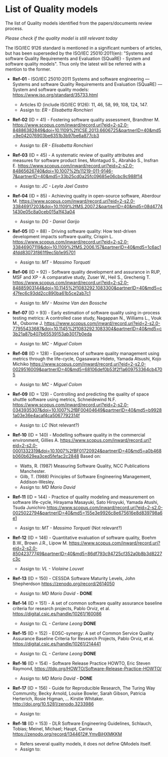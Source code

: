 # List of Quality models

The list of Quality models identified from the papers/documents review process.

*Please check if the quality model is still relevant today*

The ISO/IEC 9126 standard is mentioned in a significant numbers of articles, but has been superseded
by the ISO/IEC 25010:2011(en): "Systems and software Quality Requirements and Evaluation (SQuaRE) -
System and software quality models". Thus only the latest will be referred with a mention to the
former.

* **Ref-01** - ISO/IEC 25010:2011 Systems and software engineering — Systems and software Quality
               Requirements and Evaluation (SQuaRE) — System and software quality models:
               <https://www.iso.org/standard/35733.html>
  * Articles ID (include ISO/IEC 9126): 11, 46, 58, 99, 108, 124, 147.
  * Assign to: *ER - Elisabetta Ronchieri*

* **Ref-02** (ID = 41) - Fostering software quality assessment, Brandtner M.
               <https://www.scopus.com/inward/record.uri?eid=2-s2.0-84886382849&doi=10.1109%2fICSE.2013.6606725&partnerID=40&md5=9e042076903be6351b3b97be6a877cb3>
  * Assign to: *ER - Elisabetta Ronchieri*

* **Ref-03** (ID = 45) - A systematic review of quality attributes and measures for software product
                         lines, Montagud S., Abrahão S., Insfran E.
                         <https://www.scopus.com/inward/record.uri?eid=2-s2.0-84865626740&doi=10.1007%2fs11219-011-9146-7&partnerID=40&md5=33b25cd0a25fc09685e06cbc9c988f14>
  * Assign to: *JC - Leyla Jael Castro*

* **Ref-04** (ID = 85) - Achieving quality in open-source software, Aberdour M.
                         <https://www.scopus.com/inward/record.uri?eid=2-s2.0-33846917203&doi=10.1109%2fMS.2007.2&partnerID=40&md5=08d47741430e05c8a0ceb015a1f43a04>
  * Assign to: *DG - Daniel Garijo*

* **Ref-05** (ID = 88) - Driving software quality: How test-driven development impacts software
                         quality, Crispin L.
                         <https://www.scopus.com/inward/record.uri?eid=2-s2.0-33846907119&doi=10.1109%2fMS.2006.157&partnerID=40&md5=1c6ac14fdd83073f861f9ec5b1e95701>
  * Assign to: *MT - Massimo Torquati*

* **Ref-06** (ID = 92) - Software quality development and assurance in RUP, MSF and XP - A
                         comparative study, Zuser W., Heil S., Grechenig T.
                         <https://www.scopus.com/inward/record.uri?eid=2-s2.0-84885903144&doi=10.1145%2f1083292.1083300&partnerID=40&md5=c47fec6c93dd2cc890ba61b5ce2ab7c1>
  * Assign to: *MV - Maxime Van den Bossche*

* **Ref-07** (ID = 93) - Early estimation of software quality using in-process testing metrics: A
                         controlled case study, Nagappan N., Williams L., Vouk M., Osborne J.
                         <https://www.scopus.com/inward/record.uri?eid=2-s2.0-77955433687&doi=10.1145%2f1083292.1083304&partnerID=40&md5=c3b21a87b407b65539153ab3017b0eda>
  * Assign to: *MC - Miguel Colom*

* **Ref-08** (ID = 128) - Experiences of software quality management using metrics through the
                          life-cycle, Ogasawara Hideto, Yamada Atsushi, Kojo Michiko
                          <https://www.scopus.com/inward/record.uri?eid=2-s2.0-0029516009&partnerID=40&md5=68106def0b53f2f1a609753364cb4705>
  * Assign to: *MC - Miguel Colom*

* **Ref-09** (ID = 129) - Controlling and predicting the quality of space shuttle software using
                          metrics, Schneidewind N.F.
                          <https://www.scopus.com/inward/record.uri?eid=2-s2.0-0343935307&doi=10.1007%2fBF00404649&partnerID=40&md5=b99281a03e36e4acaf4ca5067792314f>
  * Assign to: *LC* (Not relevant?)

* **Ref-10** (ID = 140) - Modelling software quality in the commercial environment, Gillies A.
                          <https://www.scopus.com/inward/record.uri?eid=2-s2.0-0001332319&doi=10.1007%2fBF01720924&partnerID=40&md5=a0b468b060b629ea3ced5fefac2c2848>
                          Based on:
  * Watts, R. (1987) Measuring Software Quality, NCC Publications Manchester.
  * Gilb, T. (1988) Principles of Software Engineering Management, Addison-Wesley.
  * Assign to: *MD Mario David*

* **Ref-11** (ID = 144) - Practice of quality modeling and measurement on software life-cycle,
                          Hirayama Masayuki, Sato Hiroyuki, Yamada Atushi, Tsuda Junichiro
                          <https://www.scopus.com/inward/record.uri?eid=2-s2.0-0025022794&partnerID=40&md5=155e3e9926c8e675616e8d839798a6e1>
  * Assign to: *MT - Massimo Torquati* (Not relevant?)

* **Ref-12** (ID = 146) - Quantitative evaluation of software quality, Boehm B.W., Brown J.R.,
                          Lipow M.
                          <https://www.scopus.com/inward/record.uri?eid=2-s2.0-85042377749&partnerID=40&md5=86df793c94725cf352a0b8b3d8227c3c>
  * Assign to: *VL - Violaine Louvet*

* **Ref-13** (ID = 150) - CESSDA Software Maturity Levels, John Shepherdson
                          <https://zenodo.org/record/2614050>
  * Assign to: *MD Mario David* - **DONE**

* **Ref-14** (ID = 151) - A set of common software quality assurance baseline criteria for research
                          projects, Pablo Orviz, et al. <https://digital.csic.es/handle/10261/160086>
  * Assign to: *CL - Cerlane Leong* **DONE**

* **Ref-15** (ID = 152) - EOSC-synergy: A set of Common Service Quality Assurance Baseline Criteria
                          for Research Projects, Pablo Orviz, et al.
                          <https://digital.csic.es/handle/10261/214441>
  * Assign to: *CL - Cerlane Leong* **DONE**

* **Ref-16** (ID = 154) - Software Release Practice HOWTO, Eric Steven Raymond,
                          <https://tldp.org/HOWTO/Software-Release-Practice-HOWTO/>
  * Assign to: *MD Mario David* - **DONE**

* **Ref-17** (ID = 156) - Guide for Reproducible Research, The Turing Way Community, Becky Arnold,
                          Louise Bowler, Sarah Gibson, Patricia Herterich, Rosie Higman, ...
                          Kirstie Whitaker. <http://doi.org/10.5281/zenodo.3233986>
  * Assign to:

* **Ref-18** (ID = 153) - DLR Software Engineering Guidelines, Schlauch, Tobias;  Meinel, Michael;
                          Haupt, Carina <https://zenodo.org/record/1344612#.YmvBiHXMKKM>
  * Refers several quality models, it does not define QModels itself.
  * Assign to:
